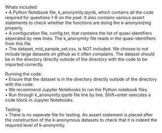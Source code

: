 Whats included:  
    • A Python Notebook file, k_anonymity.ipynb, which contains all the code required for questions 1-6 on the pset. It also contains various assert statements to check whether the functions are doing the k-anonymizing properly.  
    • A configuration file, config.txt, that contains the list of quasi-identifiers seperated by new lines. The k_anonymity file reads in the quasi-identifiers from this file.  
    • The dataset, mid_sample_set.csv, is NOT included. We choose to not include large datasets on github as it often complains. The dataset should be in the directory directly outside of the directory with the code to be imported correctly.  

Running the code:  
    • Ensure that the dataset is in the directory directly outside of the directory with the code.  
    • We recommend Jupyter Notebooks to run the Python notebook files.  
    • Run through k_anonymity.ipynb file line by line. Shift+enter executes a code block in Jupyter Notebooks.   
    
Testing:  
    • There is no seperate file for testing. An assert statement is placed after the construction of the k-anonymous datasets to check that it is indeed the required level of k-anonymity.